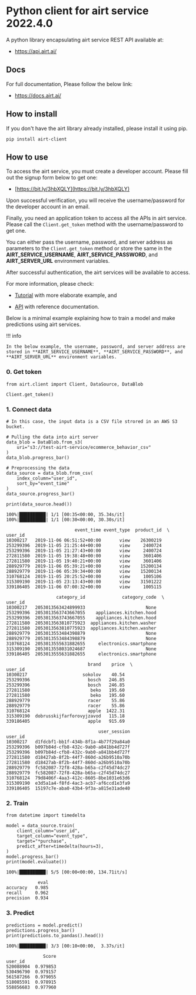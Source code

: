 # Python client for airt service 2022.4.0

A python library encapsulating airt service REST API available at:

- <a href="https://api.airt.ai/docs" target="_blank">https://api.airt.ai/</a>

## Docs

For full documentation, Please follow the below link:

- <a href="https://docs.airt.ai" target="_blank">https://docs.airt.ai/</a>


## How to install

If you don't have the airt library already installed, please install it using pip.


```console
pip install airt-client
```

## How to use

To access the airt service, you must create a developer account. Please fill out the signup form below to get one:

- [https://bit.ly/3hbXQLY](https://bit.ly/3hbXQLY)

Upon successful verification, you will receive the username/password for the developer account in an email. 

Finally, you need an application token to access all the APIs in airt service. Please call the `Client.get_token` method with the username/password to get one. 

You can either pass the username, password, and server address as parameters to the `Client.get_token` method or store the same in the **AIRT_SERVICE_USERNAME**, 
**AIRT_SERVICE_PASSWORD**, and **AIRT_SERVER_URL** environment variables.

After successful authentication, the airt services will be available to access.
    
For more information, please check:

- [Tutorial](https://docs.airt.ai/Tutorial/) with more elaborate example, and

- [API](https://docs.airt.ai/API/client/Client/) with reference documentation.

Below is a minimal example explaining how to train a model and make predictions using airt services. 

!!! info

	In the below example, the username, password, and server address are stored in **AIRT_SERVICE_USERNAME**, **AIRT_SERVICE_PASSWORD**, and **AIRT_SERVER_URL** environment variables.


### 0. Get token


```
from airt.client import Client, DataSource, DataBlob

Client.get_token()
```

### 1. Connect data


```
# In this case, the input data is a CSV file strored in an AWS S3 bucket.

# Pulling the data into airt server
data_blob = DataBlob.from_s3(
    uri="s3://test-airt-service/ecommerce_behavior_csv"
)
data_blob.progress_bar()

# Preprocessing the data
data_source = data_blob.from_csv(
    index_column="user_id",
    sort_by="event_time"
)
data_source.progress_bar()

print(data_source.head())
```

    100%|██████████| 1/1 [00:35<00:00, 35.34s/it]
    100%|██████████| 1/1 [00:30<00:00, 30.30s/it]

                              event_time event_type  product_id  \
    user_id                                                       
    10300217   2019-11-06 06:51:52+00:00       view    26300219   
    253299396  2019-11-05 21:25:44+00:00       view     2400724   
    253299396  2019-11-05 21:27:43+00:00       view     2400724   
    272811580  2019-11-05 19:38:48+00:00       view     3601406   
    272811580  2019-11-05 19:40:21+00:00       view     3601406   
    288929779  2019-11-06 05:39:21+00:00       view    15200134   
    288929779  2019-11-06 05:39:34+00:00       view    15200134   
    310768124  2019-11-05 20:25:52+00:00       view     1005106   
    315309190  2019-11-05 23:13:43+00:00       view    31501222   
    339186405  2019-11-06 07:00:32+00:00       view     1005115   
    
                       category_id              category_code  \
    user_id                                                     
    10300217   2053013563424899933                       None   
    253299396  2053013563743667055    appliances.kitchen.hood   
    253299396  2053013563743667055    appliances.kitchen.hood   
    272811580  2053013563810775923  appliances.kitchen.washer   
    272811580  2053013563810775923  appliances.kitchen.washer   
    288929779  2053013553484398879                       None   
    288929779  2053013553484398879                       None   
    310768124  2053013555631882655     electronics.smartphone   
    315309190  2053013558031024687                       None   
    339186405  2053013555631882655     electronics.smartphone   
    
                                   brand    price  \
    user_id                                         
    10300217                     sokolov    40.54   
    253299396                      bosch   246.85   
    253299396                      bosch   246.85   
    272811580                       beko   195.60   
    272811580                       beko   195.60   
    288929779                      racer    55.86   
    288929779                      racer    55.86   
    310768124                      apple  1422.31   
    315309190  dobrusskijfarforovyjzavod   115.18   
    339186405                      apple   915.69   
    
                                       user_session  
    user_id                                          
    10300217   d1fdcbf1-bb1f-434b-8f1a-4b77f29a84a0  
    253299396  b097b84d-cfb8-432c-9ab0-a841bb4d727f  
    253299396  b097b84d-cfb8-432c-9ab0-a841bb4d727f  
    272811580  d18427ab-8f2b-44f7-860d-a26b9510a70b  
    272811580  d18427ab-8f2b-44f7-860d-a26b9510a70b  
    288929779  fc582087-72f8-428a-b65a-c2f45d74dc27  
    288929779  fc582087-72f8-428a-b65a-c2f45d74dc27  
    310768124  79d8406f-4aa3-412c-8605-8be1031e63d6  
    315309190  e3d5a1a4-f8fd-4ac3-acb7-af6ccd1e3fa9  
    339186405  15197c7e-aba0-43b4-9f3a-a815e31ade40  


    


### 2. Train


```
from datetime import timedelta

model = data_source.train(
    client_column="user_id",
    target_column="event_type",
    target="*purchase",
    predict_after=timedelta(hours=3),
)
model.progress_bar()
print(model.evaluate())
```

    100%|██████████| 5/5 [00:00<00:00, 134.71it/s]

                eval
    accuracy   0.985
    recall     0.962
    precision  0.934


    


### 3. Predict


```
predictions = model.predict()
predictions.progress_bar()
print(predictions.to_pandas().head())
```

    100%|██████████| 3/3 [00:10<00:00,  3.37s/it]

                  Score
    user_id            
    520088904  0.979853
    530496790  0.979157
    561587266  0.979055
    518085591  0.978915
    558856683  0.977960


    

